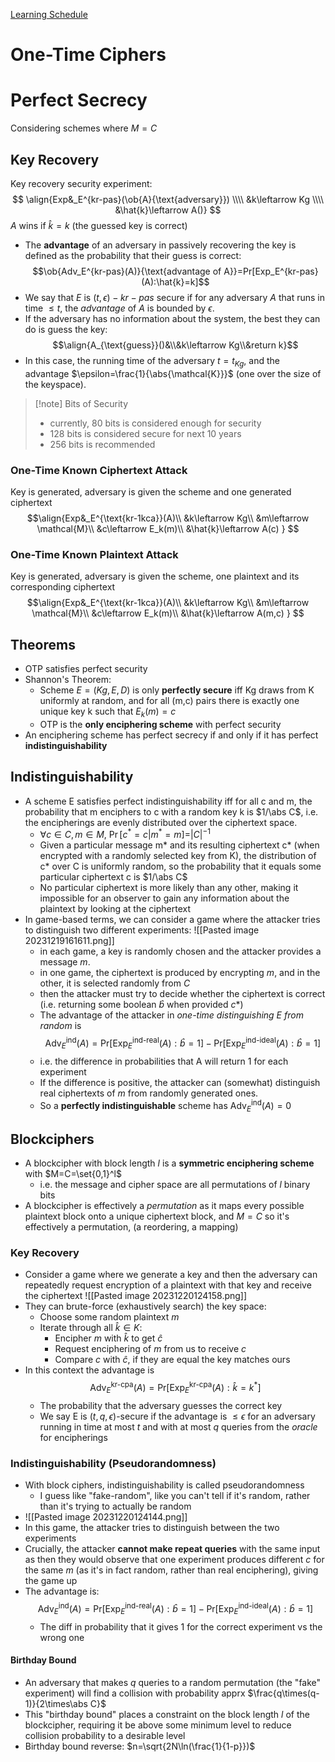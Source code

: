 [Learning Schedule](https://cryptpad.fr/sheet/#/2/sheet/edit/W-5sl+6pXAMpN0Okz4W8Lej+/)

# One-Time Ciphers

# Perfect Secrecy


Considering schemes where $M=C$


## Key Recovery
Key recovery security experiment:
$$
\align{Exp&_E^{kr-pas}(\ob{A}{\text{adversary}}) \\\\
&k\leftarrow Kg \\\\
&\hat{k}\leftarrow A()}
$$
$A$ wins if $\hat{k}=k$ (the guessed key is correct)


- The **advantage** of an adversary in passively recovering the key is defined as the probability that their guess is correct:$$\ob{Adv_E^{kr-pas}(A)}{\text{advantage of A}}=Pr[Exp_E^{kr-pas}(A):\hat{k}=k]$$
- We say that $E$ is $(t,\epsilon)-kr-pas$ secure if for any adversary $A$ that runs in time $\le t$, the *advantage* of $A$ is bounded by $\epsilon$.
- If the adversary has no information about the system, the best they can do is guess the key: $$\align{A_{\text{guess}}()&\\&k\leftarrow Kg\\&return k}$$
- In this case, the running time of the adversary $t=t_{Kg}$, and the advantage $\epsilon=\frac{1}{\abs{\mathcal{K}}}$ (one over the size of the keyspace).

>[!note] Bits of Security
>- currently, 80 bits is considered enough for security
>- 128 bits is considered secure for next 10 years
>- 256 bits is recommended

### One-Time Known Ciphertext Attack
Key is generated, adversary is given the scheme and one generated ciphertext
$$\align{Exp&_E^{\text{kr-1kca}}(A)\\
&k\leftarrow Kg\\
&m\leftarrow \mathcal{M}\\
&c\leftarrow E_k(m)\\
&\hat{k}\leftarrow A(c)
}
$$
### One-Time Known Plaintext Attack
Key is generated, adversary is given the scheme, one plaintext and its corresponding ciphertext
$$\align{Exp&_E^{\text{kr-1kca}}(A)\\
&k\leftarrow Kg\\
&m\leftarrow \mathcal{M}\\
&c\leftarrow E_k(m)\\
&\hat{k}\leftarrow A(m,c)
}
$$



## Theorems
- OTP satisfies perfect security
- Shannon's Theorem:
	- Scheme $E=(Kg, E, D)$ is only **perfectly secure** iff Kg draws from K uniformly at random, and for all (m,c) pairs there is exactly one unique key k such that $E_k(m)=c$
	- OTP is the **only enciphering scheme** with perfect security
- An enciphering scheme has perfect secrecy if and only if it has perfect **indistinguishability**

## Indistinguishability
- A scheme E satisfies perfect indistinguishability iff for all c and m, the probability that m enciphers to c with a random key k is $1/\abs C$, i.e. the encipherings are evenly distributed over the ciphertext space.
	- $\forall c \in C, m \in M,\ \Pr[c^* = c | m^* = m] = |C|^{-1}$
	- Given a particular message m* and its resulting ciphertext c* (when encrypted with a randomly selected key from K), the distribution of c* over C is uniformly random, so the probability that it equals some particular ciphertext c is $1/\abs C$
	- No particular ciphertext is more likely than any other, making it impossible for an observer to gain any information about the plaintext by looking at the ciphertext
- In game-based terms, we can consider a game where the attacker tries to distinguish two different experiments:
  ![[Pasted image 20231219161611.png]]
	- in each game, a key is randomly chosen and the attacker provides a message $m$.
	- in one game, the ciphertext is produced by encrypting $m$, and in the other, it is selected randomly from $C$
	- then the attacker must try to decide whether the ciphertext is correct (i.e. returning some boolean $\hat b$ when provided $c*$)
	- The advantage of the attacker in *one-time distinguishing E from random* is $$\text{Adv}_{E}^{\text{ind}}(A) = \text{Pr}[\text{Exp}_{E}^{\text{ind-real}}(A) : \hat{b} = 1] - \text{Pr}[\text{Exp}_{E}^{\text{ind-ideal}}(A) : \hat{b} = 1]
$$
	- i.e. the difference in probabilities that A will return 1 for each experiment
	- If the difference is positive, the attacker can (somewhat) distinguish real ciphertexts of $m$ from randomly generated ones.
	- So a **perfectly indistinguishable** scheme has $\text{Adv}_{E}^{\text{ind}}(A) = 0$

## Blockciphers
- A blockcipher with block length $l$ is a **symmetric enciphering scheme** with $M=C=\set{0,1}^l$
	- i.e. the message and cipher space are all permutations of $l$ binary bits
- A blockcipher is effectively a *permutation* as it maps every possible plaintext block onto a unique ciphertext block, and $M=C$ so it's effectively a permutation, (a reordering, a mapping)

### Key Recovery
- Consider a game where we generate a key and then the adversary can repeatedly request encryption of a plaintext with that key and receive the ciphertext ![[Pasted image 20231220124158.png]]
- They can brute-force (exhaustively search) the key space:
	- Choose some random plaintext $m$
	- Iterate through all $\hat k\in K$:
		- Encipher $m$ with $\hat k$ to get $\hat c$
		- Request enciphering of $m$ from us to receive $c$
		- Compare $c$ with $\hat c$, if they are equal the key matches ours
- In this context the advantage is $$\text{Adv}_{E}^{\text{kr-cpa}}(A) = \text{Pr}[\text{Exp}_{E}^{\text{kr-cpa}}(A) : \hat{k} = k^*]$$
	- The probability that the adversary guesses the correct key
	- We say E is $(t,q,\epsilon)$-secure if the advantage is $\le\epsilon$ for an adversary running in time at most $t$ and with at most $q$ queries from the *oracle* for encipherings

### Indistinguishability (Pseudorandomness)
- With block ciphers, indistinguishability is called pseudorandomness
	- I guess like "fake-random", like you can't tell if it's random, rather than it's trying to actually be random
- ![[Pasted image 20231220124144.png]]
- In this game, the attacker tries to distinguish between the two experiments
- Crucially, the attacker **cannot make repeat queries** with the same input as then they would observe that one experiment produces different $c$ for the same $m$ (as it's in fact random, rather than real enciphering), giving the game up
- The advantage is: $$\text{Adv}_{E}^{\text{ind}}(A) = \text{Pr}[\text{Exp}_{E}^{\text{ind-real}}(A) : \hat{b} = 1] - \text{Pr}[\text{Exp}_{E}^{\text{ind-ideal}}(A) : \hat{b} = 1]$$
	- The diff in probability that it gives 1 for the correct experiment vs the wrong one
#### Birthday Bound
- An adversary that makes $q$ queries to a random permutation (the "fake" experiment) will find a collision with probability apprx $\frac{q\times(q-1)}{2\times\abs C}$ 
- This "birthday bound" places a constraint on the block length $l$ of the blockcipher, requiring it be above some minimum level to reduce collision probability to a desirable level
- Birthday bound reverse: $n=\sqrt{2N\ln(\frac{1}{1-p}})$
